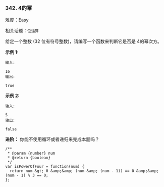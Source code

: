 ### 342. 4的幂

难度：Easy

相关话题：`位运算`

给定一个整数 (32 位有符号整数)，请编写一个函数来判断它是否是 4的幂次方。



 **示例 1:** 





```
输入: 

16
输出: 

true

```

 **示例 2:** 





```
输入: 

5
输出: 

false
```

 **进阶：** 
你能不使用循环或者递归来完成本题吗？




```
/**
 * @param {number} num
 * @return {boolean}
 */
var isPowerOfFour = function(num) {
  return num &gt; 0 &amp;&amp; (num &amp; (num - 1)) == 0 &amp;&amp; (num - 1) % 3 == 0;
};



```
